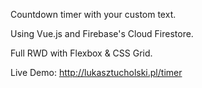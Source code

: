Countdown timer with your custom text.

Using Vue.js and Firebase's Cloud Firestore.

Full RWD with Flexbox & CSS Grid.

Live Demo: http://lukasztucholski.pl/timer

